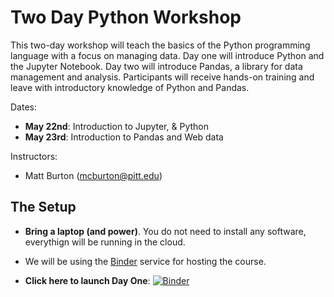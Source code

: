 # Two Day Python Workshop

This two-day workshop will teach the basics of the Python programming language with a focus on managing data. Day one will introduce Python and the Jupyter Notebook. Day two will introduce Pandas, a library for data management and analysis. Participants will receive hands-on training and leave with introductory knowledge of Python and Pandas.

Dates:
- **May 22nd**: Introduction to Jupyter, & Python
- **May 23rd**: Introduction to Pandas and Web data


Instructors:

- Matt Burton (mcburton@pitt.edu)


## The Setup

* **Bring a laptop (and power)**. You do not need to install any software, everythign will be running in the cloud.
* We will be using the [Binder](https://mybinder.org/) service for hosting the course.

* **Click here to launch Day One**: [![Binder](https://mybinder.org/badge_logo.svg)](https://mybinder.org/v2/gh/mcburton/lc-python-training/master?urlpath=lab)


